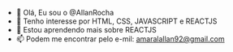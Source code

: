 - 👋 Olá, Eu sou o @AllanRocha
- 👀 Tenho interesse por HTML, CSS, JAVASCRIPT e REACTJS
- 🌱 Estou aprendendo mais sobre REACTJS
- 📫 Podem me encontrar pelo e-mil: amaralallan92@gmail.com
